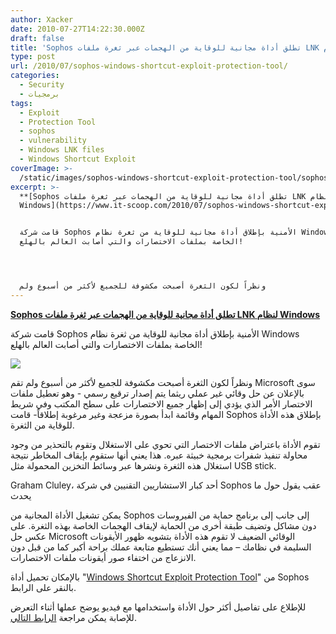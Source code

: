 ```yaml
---
author: Xacker
date: 2010-07-27T14:22:30.000Z
draft: false
title: 'Sophos تطلق أداة مجانية للوقاية من الهجمات عبر ثغرة ملفات LNK لنظام Windows  '
type: post
url: /2010/07/sophos-windows-shortcut-exploit-protection-tool/
categories:
  - Security
  - برمجيات
tags:
  - Exploit
  - Protection Tool
  - sophos
  - vulnerability
  - Windows LNK files
  - Windows Shortcut Exploit
coverImage: >-
  /static/images/sophos-windows-shortcut-exploit-protection-tool/sophos-logo-300x225.jpg
excerpt: >-
  **[Sophos تطلق أداة مجانية للوقاية من الهجمات عبر ثغرة ملفات LNK لنظام
  Windows](https://www.it-scoop.com/2010/07/sophos-windows-shortcut-exploit-protection-tool)**


  قامت شركة Sophos الأمنية بإطلاق أداة مجانية للوقاية من ثغرة نظام Windows
  الخاصة بملفات الاختصارات والتي أصابت العالم بالهلع!




  ونظراً لكون الثغرة أصبحت مكشوفة للجميع لأكثر من أسبوع ولم
---
```

**[Sophos تطلق أداة مجانية للوقاية من الهجمات عبر ثغرة ملفات LNK لنظام Windows](https://www.it-scoop.com/2010/07/sophos-windows-shortcut-exploit-protection-tool)**

قامت شركة Sophos الأمنية بإطلاق أداة مجانية للوقاية من ثغرة نظام Windows الخاصة بملفات الاختصارات والتي أصابت العالم بالهلع!

![](/static/images/sophos-windows-shortcut-exploit-protection-tool/sophos-logo-300x225.jpg)

ونظراً لكون الثغرة أصبحت مكشوفة للجميع لأكثر من أسبوع ولم تقم Microsoft سوى بالإعلان عن حل وقائي غير عملي ريثما يتم إصدار ترقيع رسمي - وهو تعطيل ملفات الاختصار الأمر الذي يؤدي إلى إظهار جميع الاختصارات على سطح المكتب وفي شريط المهام وقائمة ابدأ بصورة مزعجة وغير مرغوبة إطلاقاً- قامت Sophos بإطلاق هذه الأداة للوقاية من الثغرة.

تقوم الأداة باعتراض ملفات الاختصار التي تحوي على الاستغلال وتقوم بالتحذير من وجود محاولة تنفيذ شفرات برمجية خبيثة عبره. هذا يعني أنها ستقوم بإيقاف المخاطر نتيجة استغلال هذه الثغرة ونشرها عبر وسائط التخزين المحمولة مثل USB stick.

Graham Cluley، أحد كبار الاستشاريين التقنيين في شركة Sophos عقب يقول حول ما يحدث

يمكن تشغيل الأداة المجانية من Sophos إلى جانب إلى برنامج حماية من الفيروسات دون مشاكل وتضيف طبقة أخرى من الحماية لإيقاف الهجمات الخاصة بهذه الثغرة. على عكس حل Microsoft الوقائي الضعيف لا تقوم هذه الأداة بتشويه ظهور الأيقونات السليمة في نظامك – مما يعني أنك تستطيع متابعة عملك براحة أكبر كما من قبل دون الانزعاج من اختفاء صور أيقونات ملفات الاختصارات.

بالإمكان تحميل أداة "[Windows Shortcut Exploit Protection Tool](http://downloads.sophos.com/custom-tools/Sophos%20Windows%20Shortcut%20Exploit%20Protection%20Tool.msi)" من Sophos بالنقر على الرابط.

للإطلاع على تفاصيل أكثر حول الأداة واستخدامها مع فيديو يوضح عملها أثناء التعرض للإصابة يمكن مراجعة [الرابط التالي](http://www.sophos.com/products/free-tools/sophos-windows-shortcut-exploit-protection-tool.html).
